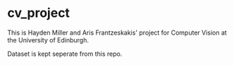# cv_project

This is Hayden Miller and Aris Frantzeskakis' project for Computer Vision
at the University of Edinburgh.

Dataset is kept seperate from this repo.

